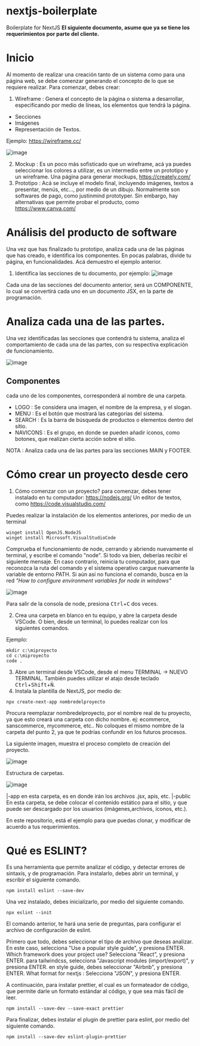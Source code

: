 # nextjs-boilerplate
Boilerplate for NextJS
**El siguiente documento, asume que ya se tiene los requerimientos por parte del cliente.**
# Inicio


Al momento de realizar una creación tanto de un sistema como para una página web, se debe comenzar generando el concepto de lo que se requiere realizar. 
Para comenzar, debes crear: 
1. Wireframe : Genera el concepto de la página o sistema a desarrollar, especificando por medio de líneas, los elementos que tendrá la página. 
- Secciones
- Imágenes
- Representación de Textos. 

Ejemplo: https://wireframe.cc/

![image](https://github.com/milescl/nextjs-boilerplate/assets/109394677/b8e1bcb2-0c41-4304-b8a1-012ebefef93f)

2. Mockup : Es un poco más sofisticado que un wireframe, acá ya puedes seleccionar los colores a utilizar, es un intermedio entre un prototipo y un wireframe. Una página para generar mockups, https://creately.com/
3. Prototipo : Acá se incluye el modelo final, incluyendo imágenes, textos a presentar, menús, etc..., por medio de un dibujo. Normalmente son softwares de pago, como justinmind prototyper. Sin embargo, hay alternativas que permite probar el producto, como https://www.canva.com/

# Análisis del producto de software
Una vez que has finalizado tu prototipo, analiza cada una de las páginas que has creado, e identifica los componentes. En pocas palabras, divide tu página, en funcionalidades. Acá demuestro el ejemplo anterior. 

1. Identifica las secciones de tu documento, por ejemplo: 
![image](https://github.com/milescl/nextjs-boilerplate/assets/109394677/8e769ed0-b509-4619-a1af-45b4ae266a56)

Cada una de las secciones del documento anterior, será un COMPONENTE, lo cual se convertirá cada uno en un documento JSX, en la parte de programación.

# Analiza cada una de las partes.
Una vez identificadas las secciones que contendrá tu sistema, analiza el comportamiento de cada una de las partes, con su respectiva explicación de funcionamiento. 

![image](https://github.com/milescl/nextjs-boilerplate/assets/109394677/041b820e-2e48-4053-ac1a-6ee3028fd87c)

## Componentes
cada uno de los componentes, corresponderá al nombre de una carpeta.
- LOGO : Se considera una imagen, el nombre de la empresa, y el slogan. 
- MENU : Es el botón que mostrará las categorías del sistema. 
- SEARCH : Es la barra de búsqueda de productos o elementos dentro del sitio. 
- NAVICONS : Es el grupo, en donde se pueden añadir íconos, como botones, que realizan cierta acción sobre el sitio. 

NOTA : Analiza cada una de las partes para las secciones MAIN y FOOTER. 

# Cómo crear un proyecto desde cero
1. Cómo comenzar con un proyecto? para comenzar, debes tener instalado en tu computador:
https://nodejs.org/
Un editor de textos, como https://code.visualstudio.com/

Puedes realizar la instalación de los elementos anteriores, por medio de un terminal
```terminal
winget install OpenJS.NodeJS
winget install Microsoft.VisualStudioCode
```
Comprueba el funcionamiento de node, cerrando y abriendo nuevamente el terminal, y escribe el comando "node". Si todo va bien, deberías recibir el siguiente mensaje. En caso contrario, reinicia tu computador, para que reconozca la ruta del comando y el sistema operativo cargue nuevamente la variable de entorno PATH. Si aún así no funciona el comando, busca en la red *"How to configure environment variables for node in windows"*

![image](https://github.com/milescl/nextjs-boilerplate/assets/109394677/33bfbbe0-b645-489a-aacd-3cdae78ef83d)

Para salir de la consola de node, presiona <kbd>Ctrl</kbd>+<kbd>C</kbd> dos veces. 

2. Crea una carpeta en blanco en tu equipo, y abre la carpeta desde VSCode. O bien, desde un terminal, lo puedes realizar con los siguientes comandos. 

Ejemplo: 
```dos
mkdir c:\miproyecto
cd c:\miproyecto
code .
```

3. Abre un terminal desde VSCode, desde el menu TERMINAL -> NUEVO TERMINAL. También puedes utilizar el atajo desde teclado <kbd>Ctrl</kbd>+<kbd>Shift</kbd>+<kbd>Ñ</kbd>.
4. Instala la plantilla de NextJS, por medio de:
 
```dos
npx create-next-app nombredelproyecto
```
Procura reemplazar nombredelproyecto, por el nombre real de tu proyecto, ya que esto creará una carpeta con dicho nombre. ej: ecommerce, sanscommerce, mycommerce, etc.. No coloques el mismo nombre de la carpeta del punto 2, ya que te podrías confundir en los futuros procesos. 

La siguiente imagen, muestra el proceso completo de creación del proyecto. 

![image](https://github.com/milescl/nextjs-boilerplate/assets/109394677/5810e0bb-f681-48f1-9f2d-2ca4f7fd9fd5)

Estructura de carpetas. 

![image](https://github.com/milescl/nextjs-boilerplate/assets/109394677/c0ee5564-8908-4fa9-becc-cd368e67d1cb)

|-app    en esta carpeta, es en donde irán los archivos .jsx, apis, etc.
|-public En esta carpeta, se debe colocar el contenido estático para el sitio, y que puede ser descargado por los usuarios (imágenes,archivos, íconos, etc.). 

En este repositorio, está el ejemplo para que puedas clonar, y modificar de acuerdo a tus requerimientos. 

# Qué es ESLINT?
Es una herramienta que permite analizar el código, y detectar errores de sintaxis, y de programación.
Para instalarlo, debes abrir un terminal, y escribir el siguiente comando. 

```dos
npm install eslint --save-dev
```

Una vez instalado, debes inicializarlo, por medio del siguiente comando. 

```dos
npx eslint --init
```

El comando anterior, te hará una serie de preguntas, para configurar el archivo de configuración de eslint.

Primero que todo, debes seleccionar el tipo de archivo que deseas analizar. En este caso, selecciona "Use a popular style guide", y presiona ENTER.
Which framework does your project use? Selecciona "React", y presiona ENTER.
para tailwindcss, selecciona "Javascript modules (import/export)", y presiona ENTER.
en style guide, debes seleccionar "Airbnb", y presiona ENTER.
What format for nextjs : Selecciona "JSON", y presiona ENTER.

A continuación, para instalar prettier, el cual es un formateador de código, que permite darle un formato estándar al código, y que sea más fácil de leer. 

```dos
npm install --save-dev --save-exact prettier
```

Para finalizar, debes instalar el plugin de prettier para eslint, por medio del siguiente comando. 

```dos
npm install --save-dev eslint-plugin-prettier
```

